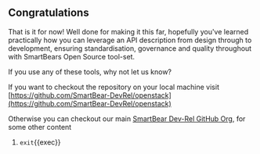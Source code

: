 ## Congratulations

That is it for now! Well done for making it this far, hopefully you've learned practically how you can leverage an API description from design through to development, ensuring standardisation, governance and quality throughout with SmartBears Open Source tool-set.

If you use any of these tools, why not let us know?

If you want to checkout the repository on your local machine visit [https://github.com/SmartBear-DevRel/openstack](https://github.com/SmartBear-DevRel/openstack)

Otherwise you can checkout our main [SmartBear Dev-Rel GitHub Org](https://github.com/SmartBear-DevRe), for some other content

1. `exit`{{exec}}
